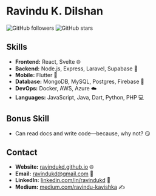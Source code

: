# Ravindu K. Dilshan

![GitHub followers](https://img.shields.io/github/followers/ravindukd?style=social)
![GitHub stars](https://img.shields.io/github/stars/ravindukd?style=social)

## Skills

- **Frontend:** React, Svelte 🌐
- **Backend:** Node.js, Express, Laravel, Supabase 🔧
- **Mobile:** Flutter 📱
- **Database:** MongoDB, MySQL, Postgres, Firebase 💾
- **DevOps:** Docker, AWS, Azure ☁️
- **Languages:** JavaScript, Java, Dart, Python, PHP 💻

## Bonus Skill

- Can read docs and write code—because, why not? 😏

## Contact

- **Website:** [ravindukd.github.io](https://ravindukd.github.io) 🌐
- **Email:** [ravindukd@gmail.com](mailto:ravindukd@gmail.com) 📧
- **LinkedIn:** [linkedin.com/in/ravindukd](https://linkedin.com/in/ravindukd) 🌟
- **Medium:** [medium.com/ravindu-kavishka](https://medium.com/ravindu-kavishka) ✍️
